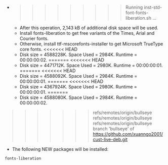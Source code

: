 * >>>>>>>>> Running inst-std-font-fonts-liberation.sh ...
  * After this operation, 2,143 kB of additional disk space will be used.
  * Install fonts-liberation to get free variants of the Times, Arial and Courier fonts.
  * Otherwise, install ttf-mscorefonts-installer to get Microsoft TrueType core fonts.
<<<<<<< HEAD
  * Disk size = 4588228K. Space Used = 2984K. Runtime = 00:00:00:02.
=======
<<<<<<< HEAD
  * Disk size = 4471712K. Space Used = 2980K. Runtime = 00:00:00:01.
=======
<<<<<<< HEAD
  * Disk size = 4588092K. Space Used = 2984K. Runtime = 00:00:00:01.
=======
<<<<<<< HEAD
  * Disk size = 4367924K. Space Used = 2980K. Runtime = 00:00:00:01.
=======
  * Disk size = 4588080K. Space Used = 2984K. Runtime = 00:00:00:02.
>>>>>>> refs/remotes/origin/bullseye
>>>>>>> refs/remotes/origin/bullseye
>>>>>>> refs/remotes/origin/bullseye
>>>>>>> branch 'bullseye' of https://github.com/xuanngo2001/cust-live-deb.git
  * The following NEW packages will be installed:
  ```bash
fonts-liberation
  ```
